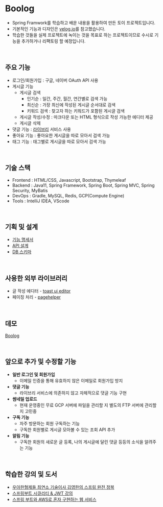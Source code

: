 # Boolog
- Spring Framwork를 학습하고 배운 내용을 활용하여 만든 토이 프로젝트입니다.
- 기본적인 기능과 디자인은 [velog.io](https://velog.io/)를 참고했습니다.
- 학습한 것들을 실제 프로젝트에 녹이는 것을 목표로 하는 프로젝트이므로 수시로 기능을 추가하거나 리팩토링 할 예정입니다.
<br>

## 주요 기능
- 로그인/회원가입 : 구글, 네이버 OAuth API 사용
- 게시글 기능
  - 게시글 검색
    - 인기순 : 일간, 주간, 월간, 연간별로 검색 가능
    - 최신순 : 가장 최신에 작성된 게시글 순서대로 검색
    - 키워드 검색 : 찾고자 하는 키워드가 포함된 게시글 검색
  - 게시글 작성/수정 : 마크다운 또는 HTML 형식으로 작성 가능한 에디터 제공
  - 게시글 삭제
- 댓글 기능 : [라이브리](https://www.livere.com/) 서비스 사용
- 좋아요 기능 : 좋아요한 게시글을 따로 모아서 검색 가능
- 태그 기능 : 태그별로 게시글을 따로 모아서 검색 가능
<br>

## 기술 스택
- Frontend : HTML/CSS, Javascript, Bootstrap, Thymeleaf
- Backend : Java11, Spring Framework, Spring Boot, Spring MVC, Spring Security, MyBatis
- DevOps : Gradle, MySQL, Redis, GCP(Compute Engine)
- Tools : IntelliJ IDEA, VScode
<br>

## 기획 및 설계
- [기능 명세서](https://spiral-shad-619.notion.site/641b6f9b214f4c89ad7f0d53ff5470a4)
- [API 설계](https://spiral-shad-619.notion.site/API-4f26a39fce3349d7919e84e773bef83a)
- [DB 스키마](https://www.erdcloud.com/d/Tij7CMbs3xT594Chq)
<br>

## 사용한 외부 라이브러리
- 글 작성 에디터 - [toast ui editor](https://ui.toast.com/tui-editor)
- 페이징 처리 - [pagehelper](https://github.com/pagehelper/pagehelper-spring-boot)
<br>

## 데모
[Boolog](http://www.boolog.kro.kr)

<br>

## 앞으로 추가 및 수정할 기능
- **일반 로그인 및 회원가입**
  - 이메일 인증을 통해 유효하지 않은 이메일로 회원가입 방지<br>
- **댓글 기능**
  - 라이브리 서비스에 의존하지 않고 자체적으로 댓글 기능 구현
- **썸네일 업로드**
  - 현재 운영중인 무료 GCP 서버에 파일을 관리할 지 별도의 FTP 서버에 관리할 지 고민중<br>
- **구독 기능**
  - 자주 방문하는 회원 구독하는 기능
  - 구독한 회원별로 게시글 모아볼 수 있는 조회 API 추가<br>
- **알림 기능**
  - 구독한 회원의 새로운 글 등록, 나의 게시글에 달린 댓글 등등의 소식을 알려주는 기능
<br>

## 학습한 강의 및 도서
- [우아한형제들 최연소 기술이사 김영한의 스프링 완전 정복](https://www.inflearn.com/roadmaps/373)
- [스프링부트 시큐리티 & JWT 강의](https://www.inflearn.com/course/%EC%8A%A4%ED%94%84%EB%A7%81%EB%B6%80%ED%8A%B8-%EC%8B%9C%ED%81%90%EB%A6%AC%ED%8B%B0)
- [스프링 부트와 AWS로 혼자 구현하는 웹 서비스](http://www.yes24.com/Product/Goods/83849117)
